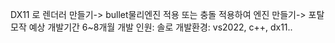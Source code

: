 DX11 로 렌더러 만들기-> bullet물리엔진 적용 또는 충돌 적용하여 엔진 만들기-> 포탈 모작
예상 개발기간 6~8개월
개발 인원: 솔로
개발환경: vs2022, c++, dx11..
